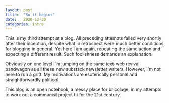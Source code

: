 ```yaml
---
layout: post
title:  "So it begins"
date:   2020-12-30
categories: intro
---
```

This is my third attempt at a blog. All preceding attempts failed very shortly after their inception, despite what in retrospect were much better conditions for blogging in general. Yet here I am again, repeating the same action and expecting a different result. Such foolishness demands an explanation.

Obviously on one level I'm jumping on the same text-web revival bandwagon as all these new substack newsletter writers. However, I'm not here to run a grift. My motivations are esoterically personal and straightforwardly political. 

This blog is an open notebook, a messy place for bricolage, in my attempts to work out a communist project fit for the 21st century. 
